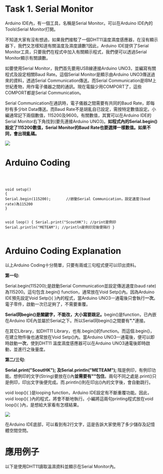 <h1>Task 1. Serial Monitor</h1><p>
Arduino IDE內，有一個工具，名稱是Serial Monitor。可以在Arduino IDE內的Tools\Serial Monitor打開。<p>
不知道大家有沒有想過，如果我們接駁了一個DHT11溫度濕度感應器，在沒有顯示器下，我們又怎樣知道有關溫度及濕度讀數?因此，Arduino IDE提供了Serial Monitor工具，只要我們在程式中加入有關顯示程式，我們便可以透過Serial Monitor顯示有關讀數。<p>
如要使用Serial Monitor，我們首先要用USB線連接Arduino UNO3，並編寫有關程式及設定相關Baud Rate。這個Serial Monitor是顯示由Arduino UNO3傳送過來的資料，透過Serial Communication傳送。而Serial Communication是IBM上世紀產物，用作電子儀器之間的通訊。現在電腦少用COMPORT了，這些COMPORT都是Serial Communication。<p>
Serial Communication在通訊時，電子儀器之間需要有共同的Baud Rate，即每秒有多少bit Data傳送。而Baud Rate不是胡亂自已設定，需按特定數值設定。小編通常記下兩個數值，115200及9600。有關數值，其實可以在Arduino IDE的Serial Monitor右下角找到(要先連接Arduino UNO3)。<B>如程式內的Serial.begin()設定了115200數值，Serial Monitor的Baud Rate也要選擇一樣數值。如果不同，會出現亂碼。</B><p>
<img src="https://www.meteam.org/1st_STEM2022/GithubWebpage/SL001.png"><p>
<p>
<p>
  
<h1>Arduino Coding</h1>
<br>
<pre><code>
void setup()
{ 
Serial.begin(115200);       //啟動Serial Communication，設定速度(baud rate)為115200
}

void loop() 
{ 
Serial.print("ScoutHK");     //print是例印
Serial.println("METEAM");   //println是例印完後便隔行
}
</code></pre>
<h1>Arduino Coding Explanation</h1><p>
以上Arduino Coding十分簡單，只要有兩或三句程式便可以印出資料。<p>
<B>第一句:</B><p>
Serial.begin(115200);是啟動Serial Communication並設定傳送速度(baud rate)為115200。這句包含.begin() function，通常放在Void Setp()內。因為Arduino IDE預先設定Void Setp(){ }內的程式，當Arduino UNO3一通電後只會執行<B>一次</B>。電子零件，啟動一次已足夠了，不需要重覆。<p>
<B>Serial同begin()是關鍵字，不能改，大小寫要跟足。</B>begin()是function，已內嵌在Arduino IDE內並屬於Serial之下。所以Serial同begin()之間要有<B>"."</B>連接。<p> 
在其它Library，如DHT11 Library，也有.begin()的function。而這個.begin()，在建立物件後也通常放在Void Setp()內。當Arduino UNO3一通電後，便可以即時啟動<B>一次</B>，使到DHT11 溫度濕度感應器可以在Arduino UNO3通電後即時啟動，並進行之後量度。
<p>
<B>第二/三句:</B><p>  
<B>Serial.print("ScoutHK"); 及Serial.println("METEAM"); </B>階是例印，有例印功能。想例印的文字(String)要放在()內<B>並需要有""包住</B>。兩句不同之處是.print()只是例印，印出文字後便完成。而.println()則在印出()內的文字後，會自動跳行。
<p> 
void loop(){ }是looping function，Arduino IDE設定有不斷重覆功能。因此，void loop(){ }內的程式，將會不斷地執行。小編將這兩句printing程式放在void loop(){ }內，是想給大家看有怎樣結果。<p> 
<img src="https://www.meteam.org/1st_STEM2022/GithubWebpage/SL002b.png"><p>
在Arduino IDE底部，可以看到有2行文字，這是告訴大家使用了多少儲存及記憶體空間空問。<p>
<h1>應用例子</h1><p>
以下是使用DHT11讀取溫濕資料並顯示在Serial Monitor內。  
